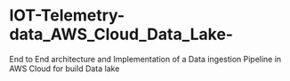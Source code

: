 # IOT-Telemetry-data_AWS_Cloud_Data_Lake-
End to End  architecture  and  Implementation of a  Data ingestion  Pipeline in AWS Cloud for  build  Data lake 
